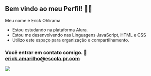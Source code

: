 ## Bem vindo ao meu Perfil! 🧑‍🚀

Meu nome é Erick Ohlirama

- Estou estudando na plataforma Alura.
- Estou me desenvolvendo nas Linguagens JavaScript, HTML e CSS
- Utilizo este espaço para organização e compartilhamento.

 ### Você entrar em contato comigo. 📧 erick.amarilho@escola.pr.com 

 ![](https://media.tenor.com/FPmi7tLdPS0AAAAC/party-animal-party-hard.gif)
